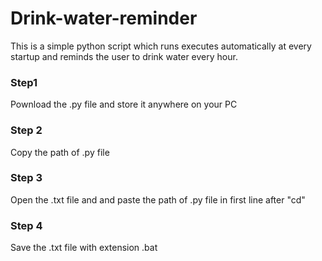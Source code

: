 # Drink-water-reminder
This is a simple python script which runs executes automatically at every startup and reminds the user to drink water every hour.

### Step1 
Pownload the .py file and store it anywhere on your PC

### Step 2
Copy the path of .py file

### Step 3
Open the .txt file and and paste the path of .py file in first line after "cd"

### Step 4
Save the .txt file with extension .bat
